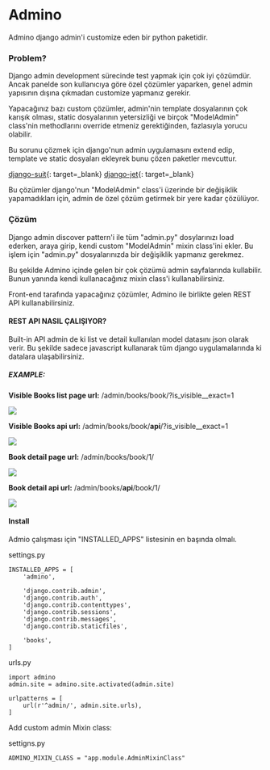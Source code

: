 # Admino

Admino django admin'i customize eden bir python paketidir. 

### Problem?
Django admin development sürecinde test yapmak için çok iyi çözümdür. Ancak panelde son kullanıcıya göre özel çözümler yaparken, genel admin yapısının dışına çıkmadan customize yapmanız gerekir. 

Yapacağınız bazı custom çözümler, admin'nin template dosyalarının çok karışık olması, static dosyalarının yetersizliği ve birçok "ModelAdmin" class'nin methodlarını override etmeniz gerektiğinden, fazlasıyla yorucu olabilir. 

Bu sorunu çözmek için django'nun admin uygulamasını extend edip, template ve static dosyaları ekleyrek bunu çözen paketler mevcuttur. 

[django-suit](https://github.com/darklow/django-suit){: target=_blank}
[django-jet](https://github.com/geex-arts/django-jet){: target=_blank}

Bu çözümler django'nun "ModelAdmin" class'i üzerinde bir değişiklik yapamadıkları için, admin de özel çözüm getirmek bir yere kadar çözülüyor.

### Çözüm

Django admin discover pattern'i ile tüm "admin.py" dosylarınızı load ederken, araya girip, kendi custom "ModelAdmin" mixin class'ini ekler. Bu işlem için "admin.py" dosyalarınızda bir değişiklik yapmanız gerekmez.

Bu şekilde Admino içinde gelen bir çok çözümü admin sayfalarında kullabilir. Bunun yanında kendi kullanacağınız mixin class'i kullanabilirsiniz. 

Front-end tarafında yapacağınız çözümler, Admino ile birlikte gelen REST API kullanabilirsiniz. 

#### REST API NASIL ÇALIŞIYOR?

Built-in API admin de ki list ve detail kullanılan model datasını json olarak verir. Bu şekilde sadece javascript kullanarak tüm django uygulamalarında ki datalara ulaşabilirsiniz. 

##### EXAMPLE:

**Visible Books list page url:** /admin/books/book/?is_visible__exact=1

![](http://oi67.tinypic.com/2dqkfbs.jpg)

**Visible Books api url:** /admin/books/book/**api**/?is_visible__exact=1

![](http://oi65.tinypic.com/dwp5i.jpg)


**Book detail page url:** /admin/books/book/1/

![](http://oi67.tinypic.com/2sbvhmx.jpg)


**Book detail api url:** /admin/books/**api**/book/1/

![](http://oi66.tinypic.com/zxlkc6.jpg)


#### Install
Admio çalışması için "INSTALLED_APPS" listesinin en başında olmalı.
    
settings.py
    
    INSTALLED_APPS = [
        'admino',
    
        'django.contrib.admin',
        'django.contrib.auth',
        'django.contrib.contenttypes',
        'django.contrib.sessions',
        'django.contrib.messages',
        'django.contrib.staticfiles',
    
        'books',
    ]

urls.py

    import admino
    admin.site = admino.site.activated(admin.site)
    
    urlpatterns = [
        url(r'^admin/', admin.site.urls),
    ]


Add custom admin Mixin class:

settigns.py

    ADMINO_MIXIN_CLASS = "app.module.AdminMixinClass"
    

    





